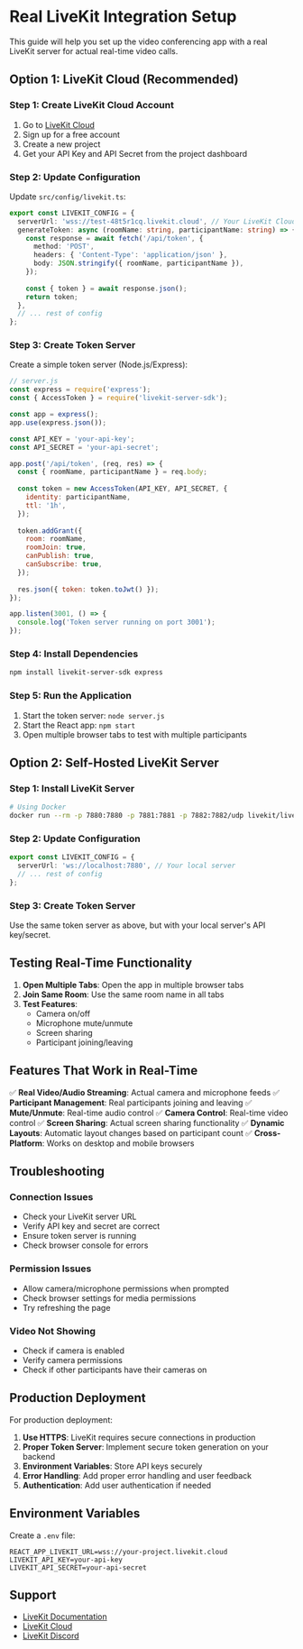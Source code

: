 # Real LiveKit Integration Setup

This guide will help you set up the video conferencing app with a real LiveKit server for actual real-time video calls.

## Option 1: LiveKit Cloud (Recommended)

### Step 1: Create LiveKit Cloud Account
1. Go to [LiveKit Cloud](https://cloud.livekit.io/)
2. Sign up for a free account
3. Create a new project
4. Get your API Key and API Secret from the project dashboard

### Step 2: Update Configuration
Update `src/config/livekit.ts`:

```typescript
export const LIVEKIT_CONFIG = {
  serverUrl: 'wss://test-48t5r1cq.livekit.cloud', // Your LiveKit Cloud URL
  generateToken: async (roomName: string, participantName: string) => {
    const response = await fetch('/api/token', {
      method: 'POST',
      headers: { 'Content-Type': 'application/json' },
      body: JSON.stringify({ roomName, participantName }),
    });
    
    const { token } = await response.json();
    return token;
  },
  // ... rest of config
};
```

### Step 3: Create Token Server
Create a simple token server (Node.js/Express):

```javascript
// server.js
const express = require('express');
const { AccessToken } = require('livekit-server-sdk');

const app = express();
app.use(express.json());

const API_KEY = 'your-api-key';
const API_SECRET = 'your-api-secret';

app.post('/api/token', (req, res) => {
  const { roomName, participantName } = req.body;
  
  const token = new AccessToken(API_KEY, API_SECRET, {
    identity: participantName,
    ttl: '1h',
  });
  
  token.addGrant({
    room: roomName,
    roomJoin: true,
    canPublish: true,
    canSubscribe: true,
  });
  
  res.json({ token: token.toJwt() });
});

app.listen(3001, () => {
  console.log('Token server running on port 3001');
});
```

### Step 4: Install Dependencies
```bash
npm install livekit-server-sdk express
```

### Step 5: Run the Application
1. Start the token server: `node server.js`
2. Start the React app: `npm start`
3. Open multiple browser tabs to test with multiple participants

## Option 2: Self-Hosted LiveKit Server

### Step 1: Install LiveKit Server
```bash
# Using Docker
docker run --rm -p 7880:7880 -p 7881:7881 -p 7882:7882/udp livekit/livekit-server --dev
```

### Step 2: Update Configuration
```typescript
export const LIVEKIT_CONFIG = {
  serverUrl: 'ws://localhost:7880', // Your local server
  // ... rest of config
};
```

### Step 3: Create Token Server
Use the same token server as above, but with your local server's API key/secret.

## Testing Real-Time Functionality

1. **Open Multiple Tabs**: Open the app in multiple browser tabs
2. **Join Same Room**: Use the same room name in all tabs
3. **Test Features**:
   - Camera on/off
   - Microphone mute/unmute
   - Screen sharing
   - Participant joining/leaving

## Features That Work in Real-Time

✅ **Real Video/Audio Streaming**: Actual camera and microphone feeds
✅ **Participant Management**: Real participants joining and leaving
✅ **Mute/Unmute**: Real-time audio control
✅ **Camera Control**: Real-time video control
✅ **Screen Sharing**: Actual screen sharing functionality
✅ **Dynamic Layouts**: Automatic layout changes based on participant count
✅ **Cross-Platform**: Works on desktop and mobile browsers

## Troubleshooting

### Connection Issues
- Check your LiveKit server URL
- Verify API key and secret are correct
- Ensure token server is running
- Check browser console for errors

### Permission Issues
- Allow camera/microphone permissions when prompted
- Check browser settings for media permissions
- Try refreshing the page

### Video Not Showing
- Check if camera is enabled
- Verify camera permissions
- Check if other participants have their cameras on

## Production Deployment

For production deployment:

1. **Use HTTPS**: LiveKit requires secure connections in production
2. **Proper Token Server**: Implement secure token generation on your backend
3. **Environment Variables**: Store API keys securely
4. **Error Handling**: Add proper error handling and user feedback
5. **Authentication**: Add user authentication if needed

## Environment Variables

Create a `.env` file:

```env
REACT_APP_LIVEKIT_URL=wss://your-project.livekit.cloud
LIVEKIT_API_KEY=your-api-key
LIVEKIT_API_SECRET=your-api-secret
```

## Support

- [LiveKit Documentation](https://docs.livekit.io/)
- [LiveKit Cloud](https://cloud.livekit.io/)
- [LiveKit Discord](https://discord.gg/livekit)
